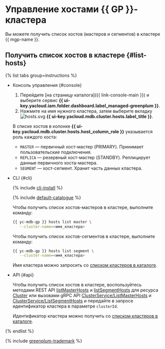 # Управление хостами {{ GP }}-кластера

Вы можете получить список хостов (мастеров и сегментов) в кластере {{ mgp-name }}.


## Получить список хостов в кластере {#list-hosts}

{% list tabs group=instructions %}

- Консоль управления {#console}

    1. Перейдите [на страницу каталога]({{ link-console-main }}) и выберите сервис **{{ ui-key.yacloud.iam.folder.dashboard.label_managed-greenplum }}**.
    1. Нажмите на имя нужного кластера, затем выберите вкладку ![hosts.svg](../../../_assets/console-icons/cube.svg) **{{ ui-key.yacloud.mdb.cluster.hosts.label_title }}**.

    В списке хостов в колонке **{{ ui-key.yacloud.mdb.cluster.hosts.host_column_role }}** указывается роль каждого хоста:

    * `MASTER` — первичный хост-мастер (PRIMARY). Принимает пользовательские подключения.
    * `REPLICA` — резервный хост-мастер (STANDBY). Реплицирует данные первичного хоста-мастера.
    * `SEGMENT` — хост-сегмент. Хранит часть данных кластера.

- CLI {#cli}

    {% include [cli-install](../../../_includes/cli-install.md) %}

    {% include [default-catalogue](../../../_includes/default-catalogue.md) %}

    Чтобы получить список хостов-мастеров в кластере, выполните команду:

    ```bash
    {{ yc-mdb-gp }} hosts list master \
       --cluster-name=<имя_кластера>
    ```

    Чтобы получить список хостов-сегментов в кластере, выполните команду:

    ```bash
    {{ yc-mdb-gp }} hosts list segment \
       --cluster-name=<имя_кластера>
    ```

    Имя кластера можно запросить со [списком кластеров в каталоге](../cluster-list.md#list-clusters).

- API {#api}

    Чтобы получить список хостов в кластере, воспользуйтесь методами REST API [listMasterHosts](../../api-ref/Cluster/listMasterHosts.md) и [listSegmentHosts](../../api-ref/Cluster/listSegmentHosts.md) для ресурса [Cluster](../../api-ref/Cluster/index.md) или вызовами gRPC API [ClusterService/ListMasterHosts](../../api-ref/grpc/cluster_service.md#ListMasterHosts) и [ClusterService/ListSegmentHosts](../../api-ref/grpc/cluster_service.md#ListSegmentHosts) и передайте в запросе идентификатор кластера в параметре `clusterId`.

    Идентификатор кластера можно получить со [списком кластеров в каталоге](../cluster-list.md#list-clusters).

{% endlist %}


{% include [greenplum-trademark](../../../_includes/mdb/mgp/trademark.md) %}
